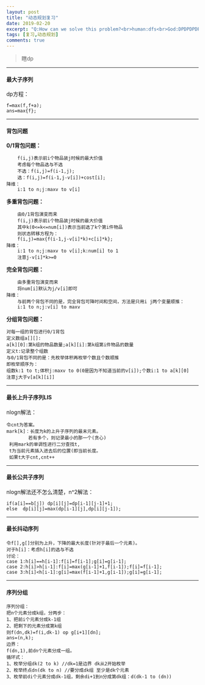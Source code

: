 ```yaml
---
layout: post
title: "动态规划复习"
date: 2019-02-20
excerpt: "Q:How can we solve this problem?<br>human:dfs<br>God:DPDPDPDPDPDPDPDP"
tags: [复习,动态规划]
comments: true
---
```


> 瞎dp

* * *

#### 最大子序列

dp方程：

    f=max(f,f+a);
    ans=max{f};
    

* * *

#### **背包问题**

**0/1背包问题：**

        f(i,j)表示前i个物品装j时候的最大价值 
        考虑每个物品选与不选
        不选：f(i,j)=f(i-1,j);
        选：f(i,j)=f(i-1,j-v[i])+cost[i]; 
    降维：
        i:1 to n;j:maxv to v[i]  
    

**多重背包问题：**

        由0/1背包演变而来 
        f(i,j)表示前i个物品装j时候的最大价值 
        其中k(0<=k<=num[i])表示当前选了k个第i件物品
        则状态转移方程为：
        f(i,j)=max{f(i-1,j-v[i]*k)+c[i]*k};
    降维：
        i:1 to n;j:maxv to v[i];k:num[i] to 1
        注意j-v[i]*k>=0 
    

**完全背包问题：**

        由多重背包演变而来
        将num[i]默认为j/v[i]即可
    降维：
        与前两个背包不同的是，完全背包可降时间和空间，方法是只用i j两个变量顺推：
        i:1 to n;j:v[i] to maxv 
    

**分组背包问题：**

    对每一组的背包进行0/1背包
    定义数组a[][]:
    a[k][0]:第k组的物品数量;a[k][i]:第k组第i件物品的数量 
    定义t:记录整个组数 
    与0/1背包不同的是：先枚举体积再枚举个数且个数顺推 
    即枚举顺序为：
    组数k:1 to t;体积j:maxv to 0(0是因为不知道当前的v[i]);个数i:1 to a[k][0]
    注意j大于v[a[k][i]] 
    

* * *

#### **最长上升子序列LIS**

nlogn解法：

    令cnt为答案。 
    mark[k]：长度为k的上升子序列的最末元素。
            若有多个，则记录最小的那一个(贪心)
     利用mark的单调性进行二分查找t,
     t为当前元素插入进去后的位置(即当前长度。 
     如果t大于cnt,cnt++ 
    

* * *

#### **最长公共子序列**

nlogn解法还不怎么清楚，n^2解法：

    if(a[i]==b[j]) dp[i][j]=dp[i-1][j-1]+1;
    else  dp[i][j]=max(dp[i-1][j],dp[i][j-1]);
    

* * *

#### **最长抖动序列**

    令f[],g[]分别为上升，下降的最大长度(针对于最后一个元素)。
    对于h[i]：考虑h[i]的选与不选 
    讨论：
    case 1:h[i]==h[i-1]:f[i]=f[i-1];g[i]=g[i-1];
    case 2:h[i]>h[i-1]:f[i]=max(g[i-1]+1,f[i-1]);f[i]=f[i-1];
    case 3:h[i]<h[i-1]:g[i]=max(f[i-1]+1,g[i-1]);g[i]=g[i-1];
    

* * *

#### **序列分组**

    序列分组：
    把n个元素分成k组，分两步：
    1、把前i个元素分成k-1组
    2、把剩下的元素分成第k组
    则f(dn,dk)=f(i,dk-1) op g[i+1][dn];
    ans=(n,k);
    边界：
    f(dn,1),前dn个元素分成一组。 
    循环式：
    1、枚举分组dk(2 to k) //dk=1是边界 dk从2开始枚举 
    2、枚举终点dn(dk to n) //要分成dk组 至少是dk个元素
    3、枚举前di个元素分成dk-1组，剩余di+1到n分成第dk组：d(dk-1 to (dn))
